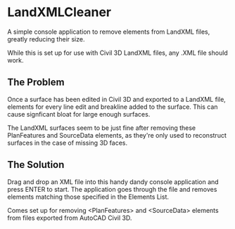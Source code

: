 # LandXMLCleaner
A simple console application to remove elements from LandXML files, greatly reducing their size. 

While this is set up for use with Civil 3D LandXML files, any .XML file should work.

## The Problem
Once a surface has been edited in Civil 3D and exported to a LandXML file, elements for every line edit and breakline added to the surface. This can cause signficant bloat for large enough surfaces.

The LandXML surfaces seem to be just fine after removing these PlanFeatures and SourceData elements, as they're only used to reconstruct surfaces in the case of missing 3D faces.

## The Solution
Drag and drop an XML file into this handy dandy console application and press ENTER to start. The application goes through the file and removes elements matching those specified in the Elements List.

Comes set up for removing \<PlanFeatures\> and \<SourceData\> elements from files exported from AutoCAD Civil 3D.

